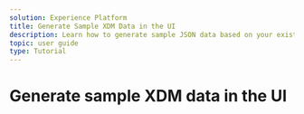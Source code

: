```yaml
---
solution: Experience Platform
title: Generate Sample XDM Data in the UI
description: Learn how to generate sample JSON data based on your existing schemas, classes, mixins, and data types in the Adobe Experience Platform user interface.
topic: user guide
type: Tutorial
---
```


# Generate sample XDM data in the UI

